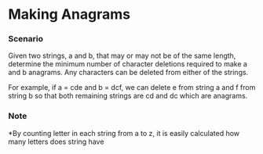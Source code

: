 # Making Anagrams

### Scenario
Given two strings, a and b, that may or may not be of the same length, determine the minimum number of character deletions required to make a and b anagrams. Any characters can be deleted from either of the strings.

For example, if a = cde and b = dcf, we can delete e from string a and f from string b so that both remaining strings are cd and dc which are anagrams.

### Note
*By counting letter in each string from a to z, it is easily calculated how many letters does string have